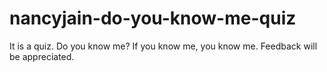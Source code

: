 # nancyjain-do-you-know-me-quiz

It is a quiz. Do you know me? If you know me, you know me.
Feedback will be appreciated. 
